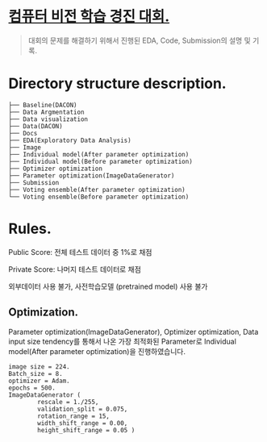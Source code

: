 # [컴퓨터 비전 학습 경진 대회.](https://dacon.io/competitions/open/235626/overview/description)

> 대회의 문제를 해결하기 위해서 진행된 EDA, Code, Submission의 설명 및 기록.

# Directory structure description.
```컴퓨터 비전 학습 경진 대회
├── Baseline(DACON)
├── Data Argmentation
├── Data visualization
├── Data(DACON)
├── Docs
├── EDA(Exploratory Data Analysis)
├── Image
├── Individual model(After parameter optimization)
├── Individual model(Before parameter optimization)
├── Optimizer optimization
├── Parameter optimization(ImageDataGenerator)
├── Submission
├── Voting ensemble(After parameter optimization)
└── Voting ensemble(Before parameter optimization)
```

# Rules.
Public Score: 전체 테스트 데이터 중 1%로 채점

Private Score: 나머지 테스트 데이터로 채점

외부데이터 사용 불가, 사전학습모델 (pretrained model) 사용 불가

## Optimization.

Parameter optimization(ImageDataGenerator), Optimizer optimization, Data input size tendency를 통해서
나온 가장 최적화된 Parameter로 Individual model(After parameter optimization)을 진행하였습니다.

```
image size = 224.
Batch_size = 8.
optimizer = Adam.
epochs = 500.
ImageDataGenerator (
		rescale = 1./255, 
		validation_split = 0.075,
		rotation_range = 15,
		width_shift_range = 0.00,
		height_shift_range = 0.05 )
```

